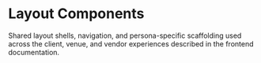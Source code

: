 # Layout Components

Shared layout shells, navigation, and persona-specific scaffolding used across the client, venue, and vendor experiences described in the frontend documentation.
